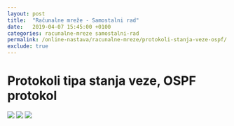```yaml
---
layout: post
title:  "Računalne mreže - Samostalni rad"
date:   2019-04-07 15:45:00 +0100
categories: racunalne-mreze samostalni-rad
permalink: /online-nastava/racunalne-mreze/protokoli-stanja-veze-ospf/
exclude: true
---
```


# Protokoli tipa stanja veze, OSPF protokol

<img src="https://drive.google.com/uc?export=view&id=1R-Xl-eqw2ILEQNaa3pHERS8CxCUHlDNe">
<img src="https://drive.google.com/uc?export=view&id=1RBJKCWqAMZEtnq80iorJLKIFVQbwBI7c">
<img src="https://drive.google.com/uc?export=view&id=1ROZ6shTwdEXHbJgwEFSzmelJn_dIzzvm">